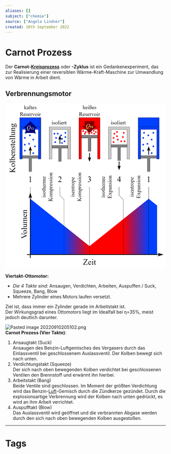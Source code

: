 ```yaml
---
aliases: []
subject: ["chemie"]
source: ["Angela Lindner"]
created: 10th September 2022
---
```


# Carnot Prozess

Der **Carnot-[Kreisprozess](https://de.wikipedia.org/wiki/Kreisprozess "Kreisprozess")** oder **-Zyklus** ist ein Gedankenexperiment, das zur Realisierung einer reversiblen Wärme-Kraft-Maschine zur Umwandlung von Wärme in Arbeit dient.

## Verbrennungsmotor

![550](assets/carnot1.png)

**Viertakt-Ottomotor:**
-	*Die 4 Takte sind:* Ansaugen, Verdichten, Arbeiten, Auspuffen / Suck, Squeeze, Bang, Blow
-	Mehrere Zylinder eines Motors laufen versetzt. 

Ziel ist, dass immer ein Zylinder gerade im Arbeitstakt ist.  
Der Wirkungsgrad eines Ottomotors liegt im Idealfall bei η=35%, meist jedoch deutlich darunter.

![Pasted image 20220910205102.png](Pasted%20image%2020220910205102.png)  
**Carnot Prozess (Vier Takte)**:
1.	Ansaugtakt (Suck)  
Ansaugen des Benzin-Luftgemisches des Vergasers durch das Einlassventil bei geschlossenem Auslassventil. Der Kolben bewegt sich nach unten. 
2.	Verdichtungstakt (Squeeze)  
Der sich nach oben bewegenden Kolben verdichtet bei geschlossenen Ventilen den Brennstoff und erwärmt ihn hierbei.
3.	Arbeitstakt (Bang)  
Beide Ventile sind geschlossen. Im Moment der größten Verdichtung wird das Benzin-[Luft](Lufthülle%20der%20Erde.md)-Gemisch durch die Zündkerze gezündet. Durch die explosionsartige Verbrennung wird der Kolben nach unten gedrückt, es wird an ihm Arbeit verrichtet.
4.	Auspufftakt (Blow)  
Das Auslassventil wird geöffnet und die verbrannten Abgase werden durch den sich nach oben bewegenden Kolben ausgestoßen.

---

# Tags